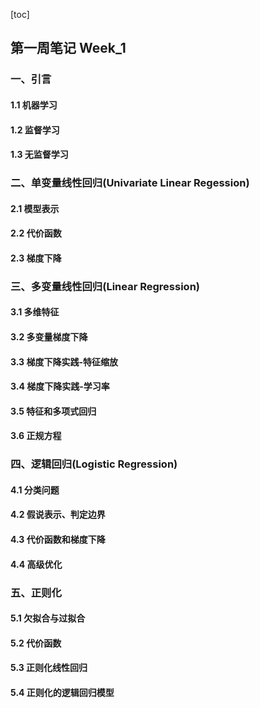 [toc]

## 第一周笔记 Week_1

### 一、引言

#### 1.1 机器学习

#### 1.2 监督学习

#### 1.3 无监督学习

### 二、单变量线性回归(Univariate Linear Regession)

#### 2.1 模型表示

#### 2.2 代价函数

#### 2.3 梯度下降

### 三、多变量线性回归(Linear Regression)

#### 3.1 多维特征

#### 3.2 多变量梯度下降

#### 3.3 梯度下降实践-特征缩放

#### 3.4 梯度下降实践-学习率

#### 3.5 特征和多项式回归

#### 3.6 正规方程

### 四、逻辑回归(Logistic Regression)

#### 4.1 分类问题

#### 4.2 假说表示、判定边界

#### 4.3 代价函数和梯度下降

#### 4.4 高级优化

### 五、正则化

#### 5.1 欠拟合与过拟合

#### 5.2 代价函数

#### 5.3 正则化线性回归

#### 5.4 正则化的逻辑回归模型